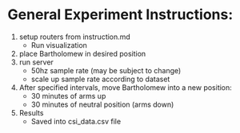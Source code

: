 # General Experiment Instructions:
1. setup routers from instruction.md
	- Run visualization
2. place Bartholomew in desired position
3. run server
	- 50hz sample rate (may be subject to change)
	- scale up sample rate according to dataset
4. After specified intervals, move Bartholomew into a new position:
	- 30 minutes of arms up
	- 30 minutes of neutral position (arms down)
5. Results
	- Saved into csi_data.csv file
